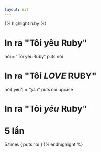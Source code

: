 ```yaml
---
layout: nil
---
```


{% highlight ruby %}
# In ra "Tôi yêu Ruby"
nói = "Tôi yêu Ruby"
puts nói

# In ra "Tôi *LOVE* RUBY"
nói['yêu'] = "*yêu*"
puts nói.upcase

# In ra "Tôi *yêu* Ruby"
# 5 lần
5.times { puts nói }
{% endhighlight %}

